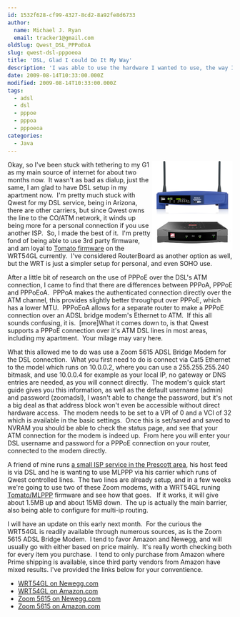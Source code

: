 ```yaml
---
id: 1532f628-cf99-4327-8cd2-8a92fe8d6733
author:
  name: Michael J. Ryan
  email: tracker1@gmail.com
oldSlug: Qwest_DSL_PPPoEoA
slug: qwest-dsl-pppoeoa
title: 'DSL, Glad I could Do It My Way'
description: 'I was able to use the hardware I wanted to use, the way I wanted to use it on a Qwest DSL Line in Phoenix.'
date: 2009-08-14T10:33:00.000Z
modified: 2009-08-14T10:33:00.000Z
tags:
  - adsl
  - dsl
  - pppoe
  - pppoa
  - pppoeoa
categories:
  - Java
---
```


<p><img style="float:right;" src="./files/WRT54GL-sm.png" alt="" test="true"> <img style="float:right; clear:right" src="./files/Zoom5615.jpg" alt="" test="true"> Okay, so I&apos;ve been stuck with tethering to my G1 as my main source of internet for about two months now.&#xA0; It wasn&apos;t as bad as dialup, just the same, I am glad to have DSL setup in my apartment now.&#xA0; I&apos;m pretty much stuck with Qwest for my DSL service, being in Arizona, there are other carriers, but since Qwest owns the line to the CO/ATM network, it winds up being more for a personal connection if you use another ISP.&#xA0; So, I made the best of it.&#xA0; I&apos;m pretty fond of being able to use 3rd party firmware, and am loyal to <a href="http://www.polarcloud.com/tomato" test="true">Tomato firmware</a> on the WRT54GL currently.&#xA0; I&apos;ve considered RouterBoard as another option as well, but the WRT is just a simpler setup for personal, and even SOHO use.</p>
<p>After a little bit of research on the use of PPPoE over the DSL&apos;s ATM connection, I came to find that there are differences between PPPoA, PPPoE and PPPoEoA.&#xA0; PPPoA makes the authenticated connection directly over the ATM channel, this provides slightly better throughput over PPPoE, which has a lower MTU.&#xA0; PPPoEoA allows for a separate router to make a PPPoE connection over an ADSL bridge modem&apos;s Ethernet to ATM.&#xA0; If this all sounds confusing, it is.&#xA0; [more]What it comes down to, is that Qwest supports a PPPoE connection over it&apos;s ATM DSL lines in most areas, including my apartment.&#xA0; Your milage may vary here.</p>
<p>What this allowed me to do was use a Zoom 5615 ADSL Bridge Modem for the DSL connection.&#xA0; What you first need to do is connect via Cat5 Ethernet to the model which runs on 10.0.0.2, where you can use a 255.255.255.240 bitmask, and use 10.0.0.4 for example as your local IP, no gateway or DNS entries are needed, as you will connect directly.&#xA0; The modem&apos;s quick start guide gives you this information, as well as the default username (admin) and password (zoomadsl), I wasn&apos;t able to change the password, but it&apos;s not a big deal as that address block won&apos;t even be accessible without direct hardware access.&#xA0; The modem needs to be set to a VPI of 0 and a VCI of 32 which is available in the basic settings.&#xA0; Once this is set/saved and saved to NVRAM you should be able to check the status page, and see that your ATM connection for the modem is indeed up.&#xA0; From here you will enter your DSL username and password for a PPPoE connection on your router, connected to the modem directly.</p>
<p>A friend of mine runs <a href="http://angelfireaz.net/" test="true">a small ISP service in the Prescott area</a>, his host feed is via DSL and he is wanting to use MLPPP via his carrier which runs of Qwest controlled lines.&#xA0; The two lines are already setup, and in a few weeks we&apos;re going to use two of these Zoom modems, with a WRT54GL runing <a href="http://fixppp.org/" test="true">Tomato/MLPPP</a> firmware and see how that goes.&#xA0;&#xA0; If it works, it will give about 1.5MB up and about 15MB down.&#xA0; The up is actually the main barrier, also being able to configure for multi-ip routing.</p>
<p>I will have an update on this early next month.&#xA0; For the curious the WRT54GL is readily available through numerous sources, as is the Zoom 5615 ADSL Bridge Modem.&#xA0; I tend to favor Amazon and Newegg, and will usually go with either based on price mainly.&#xA0; It&apos;s really worth checking both for every item you purchase.&#xA0; I tend to only purchase from Amazon where Prime shipping is available, since third party vendors from Amazon have mixed results. I&apos;ve provided the links below for your conventience.</p>
<ul>
<li><a href="http://www.newegg.com/Product/Product.aspx?Item=N82E16833124190&amp;Tpk=wrt54gl" test="true">WRT54GL on Newegg.com</a></li>
<li><a href="http://www.amazon.com/Linksys-Cisco-WRT54GL-Wireless-G-Broadband-Compatible/dp/B000BTL0OA/" test="true">WRT54GL on Amazon.com</a></li>
<li><a href="http://www.newegg.com/Product/Product.aspx?Item=N82E16825115027" test="true">Zoom 5615 on Newegg.com</a></li>
<li><a href="http://www.amazon.com/Zoom-ADSL-Bridge-Modem-5615/dp/B001TGRCFA/" test="true">Zoom 5615 on Amazon.com</a></li>
</ul>